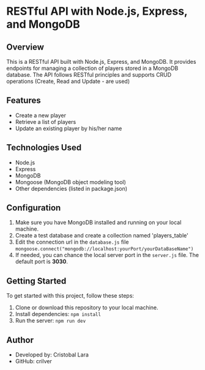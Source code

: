 # RESTful API with Node.js, Express, and MongoDB

## Overview
This is a RESTful API built with Node.js, Express, and MongoDB. It provides endpoints for managing a collection of players stored in a MongoDB database. The API follows RESTful principles and supports CRUD operations (Create, Read and Update - are used)

## Features
- Create a new player
- Retrieve a list of players
- Update an existing player by his/her name

## Technologies Used
- Node.js
- Express
- MongoDB
- Mongoose (MongoDB object modeling tool)
- Other dependencies (listed in package.json)

## Configuration
1. Make sure you have MongoDB installed and running on your local machine.
2. Create a test database and create a collection named 'players_table'
3. Edit the connection url in the `database.js` file `mongoose.connect("mongodb://localhost:yourPort/yourDataBaseName")`
4. If needed, you can chance the local server port in the `server.js` file. The default port is **3030**.

## Getting Started
To get started with this project, follow these steps:

1. Clone or download this repository to your local machine.
2. Install dependencies: `npm install`
3. Run the server: `npm run dev`


## Author
- Developed by: Cristobal Lara
- GitHub: crilver